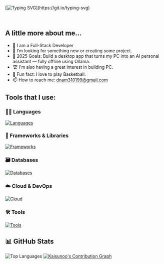 [![Typing SVG](https://readme-typing-svg.demolab.com?font=Fira+Code&size=30&pause=1000&color=24B615&background=6737FF00&center=true&vCenter=true&width=435&height=75&lines=Hi+there%2C+I'm+Will+%F0%9F%91%8B;Welcome+to+my+CodeSpace!)](https://git.io/typing-svg)

<br>

## A little more about me...  

- 🌱 I am a Full-Stack Developer
- 👯 I’m looking for something new or creating some project.
- 🥅 2025 Goals: Build a desktop app that turns my PC into an AI personal assistant — fully offline using Ollama.
- 🏆 I'm also having a great interest in building PC.
- 🏸 Fun fact: I love to play Basketball.
- 📫 How to reach me: dnam310199@gmail.com

<be>
  
## Tools that I use:

### 🧑‍💻 Languages  
[![Languages](https://skillicons.dev/icons?i=js,ts,python)](#)

### 🧱 Frameworks & Libraries  
[![Frameworks](https://skillicons.dev/icons?i=react,nextjs,redux,express,nodejs,tailwind,bootstrap)](#)

### 🗃️ Databases  
[![Databases](https://skillicons.dev/icons?i=mysql,postgres,mongodb,supabase)](#)

### ☁️ Cloud & DevOps  
[![Cloud](https://skillicons.dev/icons?i=aws,vercel,netlify,docker,githubactions)](#)

### 🛠️ Tools  
[![Tools](https://skillicons.dev/icons?i=git,github,vscode,postman,figma,linux)](#)

## 📊 GitHub Stats
<p align="">
  <img src="https://github-readme-stats.vercel.app/api/top-langs?username=williamd99&layout=compact&theme=radical" alt="Top Languages" />
    <a href="https://github.com/kaisunoo/kaisunoo"><img alt="Kaisunoo's Contribution Graph" src="https://github-readme-activity-graph.vercel.app/graph/?username=williamd99&bg_color=RRGGBBAA&title_color=5acbe9&color=5acbe9&line=5acbe9&point=DEDEDE&hide_border=true&custom_title=Contribution⠀Graph" /></a>
</p>
